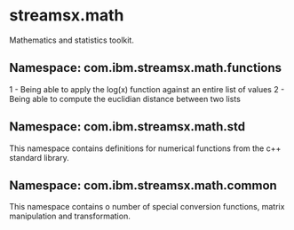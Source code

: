 # streamsx.math

Mathematics and statistics toolkit.


## Namespace: com.ibm.streamsx.math.functions

1 - Being able to apply the log(x) function against an entire list of values
2 - Being able to compute the euclidian distance between two lists

## Namespace: com.ibm.streamsx.math.std

This namespace contains definitions for numerical functions from the c++ standard library.

## Namespace: com.ibm.streamsx.math.common

This namespace contains o number of special conversion functions, matrix manipulation and transformation.

